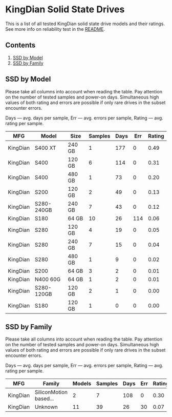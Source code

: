 KingDian Solid State Drives
===========================

This is a list of all tested KingDian solid state drive models and their ratings. See
more info on reliability test in the [README](https://github.com/linuxhw/SMART).

Contents
--------

1. [ SSD by Model  ](#ssd-by-model)
2. [ SSD by Family ](#ssd-by-family)

SSD by Model
------------

Please take all columns into account when reading the table. Pay attention on the
number of tested samples and power-on days. Simultaneous high values of both rating
and errors are possible if only rare drives in the subset encounter errors.

Days   — avg. days per sample,
Err    — avg. errors per sample,
Rating — avg. rating per sample.

| MFG       | Model              | Size   | Samples | Days  | Err   | Rating |
|-----------|--------------------|--------|---------|-------|-------|--------|
| KingDian  | S400 XT            | 240 GB | 1       | 177   | 0     | 0.49   |
| KingDian  | S400               | 120 GB | 6       | 114   | 0     | 0.31   |
| KingDian  | S400               | 480 GB | 1       | 73    | 0     | 0.20   |
| KingDian  | S200               | 120 GB | 2       | 49    | 0     | 0.13   |
| KingDian  | S280-240GB         | 240 GB | 7       | 43    | 0     | 0.12   |
| KingDian  | S180               | 64 GB  | 10      | 26    | 114   | 0.06   |
| KingDian  | S280               | 120 GB | 4       | 19    | 0     | 0.05   |
| KingDian  | S280               | 240 GB | 7       | 15    | 0     | 0.04   |
| KingDian  | S280               | 480 GB | 1       | 9     | 0     | 0.02   |
| KingDian  | S200               | 64 GB  | 3       | 2     | 0     | 0.01   |
| KingDian  | N400 60G           | 64 GB  | 1       | 2     | 0     | 0.01   |
| KingDian  | S280-120GB         | 120 GB | 2       | 1     | 0     | 0.00   |
| KingDian  | S180               | 120 GB | 1       | 0     | 0     | 0.00   |

SSD by Family
-------------

Please take all columns into account when reading the table. Pay attention on the
number of tested samples and power-on days. Simultaneous high values of both rating
and errors are possible if only rare drives in the subset encounter errors.

Days   — avg. days per sample,
Err    — avg. errors per sample,
Rating — avg. rating per sample.

| MFG       | Family                 | Models | Samples | Days  | Err   | Rating |
|-----------|------------------------|--------|---------|-------|-------|--------|
| KingDian  | SiliconMotion based... | 2      | 7       | 108   | 0     | 0.30   |
| KingDian  | Unknown                | 11     | 39      | 26    | 30    | 0.07   |
